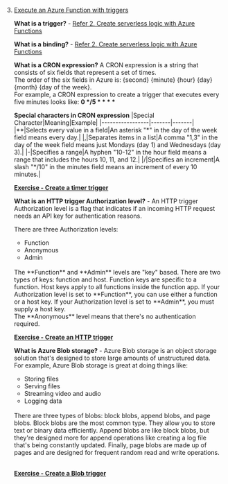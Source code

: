 3. [Execute an Azure Function with triggers](https://docs.microsoft.com/en-us/learn/modules/execute-azure-function-with-triggers/)

    **What is a trigger?** - [Refer 2. Create serverless logic with Azure Functions](2.%20Create%20serverless%20logic%20with%20Azure%20Functions.md)
    
     **What is a binding?** - [Refer 2. Create serverless logic with Azure Functions](2.%20Create%20serverless%20logic%20with%20Azure%20Functions.md)
    
    **What is a CRON expression?** 
    A CRON expression is a string that consists of six fields that represent a set of times.<br/>
    The order of the six fields in Azure is: {second} {minute} {hour} {day} {month} {day of the week}.<br/>
    For example, a CRON expression to create a trigger that executes every five minutes looks like: __0 */5 * * * *__ <br/>
    
    **Special characters in CRON expression**
    |Special Character|Meaning|Example|
    |-----------------|-------|-------|
    |\*\*|Selects every value in a field|An asterisk "\*" in the day of the week field means every day.|
    |,|Separates items in a list|A comma "1,3" in the day of the week field means just Mondays (day 1) and Wednesdays (day 3).|
    |-|Specifies a range|A hyphen "10-12" in the hour field means a range that includes the hours 10, 11, and 12.|
    |/|Specifies an increment|A slash "\*/10" in the minutes field means an increment of every 10 minutes.|
    
    [**Exercise - Create a timer trigger**](https://docs.microsoft.com/en-us/learn/modules/execute-azure-function-with-triggers/4-create-timer-trigger?pivots=csharp)
    
    **What is an HTTP trigger Authorization level?** - An HTTP trigger Authorization level is a flag that indicates if an incoming HTTP request needs an API key for authentication reasons.<br/>
    
    There are three Authorization levels:
    - Function
    - Anonymous
    - Admin
    <br/>
    The **Function** and **Admin** levels are "key" based. There are two types of keys: function and host. Function keys are specific to a function. Host keys apply to all functions inside the function app. If your Authorization level is set to **Function**, you can use either a function or a host key. If your Authorization level is set to **Admin**, you must supply a host key.<br/>
    The **Anonymous** level means that there's no authentication required.
    
    [**Exercise - Create an HTTP trigger**](https://docs.microsoft.com/en-us/learn/modules/execute-azure-function-with-triggers/6-create-http-trigger?pivots=csharp)
    
    **What is Azure Blob storage?** - Azure Blob storage is an object storage solution that's designed to store large amounts of unstructured data.<br/>
    For example, Azure Blob storage is great at doing things like:
    - Storing files
    - Serving files
    - Streaming video and audio
    - Logging data
    <br/>
    There are three types of blobs: block blobs, append blobs, and page blobs. Block blobs are the most common type. They allow you to store text or binary data efficiently. Append blobs are like block blobs, but they're designed more for append operations like creating a log file that's being constantly updated. Finally, page blobs are made up of pages and are designed for frequent random read and write operations.<br/>
    <br/>
    
    [**Exercise - Create a Blob trigger**](https://docs.microsoft.com/en-us/learn/modules/execute-azure-function-with-triggers/8-create-blob-trigger)
